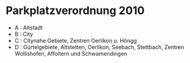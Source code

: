 # Parkplatzverordnung 2010

- A : Altstadt
- B : City
- C : Citynahe Gebiete, Zentren Oerlikon u. Höngg
- D : Gürtelgebiete, Altstetten, Oerlikon, Seebach, Stettbach, Zentren Wollishofen, Affoltern und Schwamendingen
